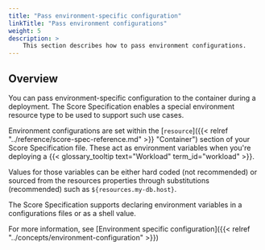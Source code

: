 ```yaml
---
title: "Pass environment-specific configuration"
linkTitle: "Pass environment configurations"
weight: 5
description: >
    This section describes how to pass environment configurations.
---
```


## Overview

You can pass environment-specific configuration to the container during a deployment. The Score Specification enables a special environment resource type to be used to support such use cases.

Environment configurations are set within the [`resource`]({{< relref "../reference/score-spec-reference.md" >}} "Container") section of your Score Specification file. These act as environment variables when you're deploying a {{< glossary_tooltip text="Workload" term_id="workload" >}}.

Values for those variables can be either hard coded (not recommended) or sourced from the resources properties through substitutions (recommended) such as `${resources.my-db.host}`.

The Score Specification supports declaring environment variables in a configurations files or as a shell value.

For more information, see [Environment specific configuration]({{< relref "../concepts/environment-configuration" >}})
